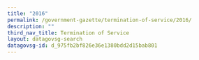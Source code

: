 ```yaml
---
title: "2016"
permalink: /government-gazette/termination-of-service/2016/
description: ""
third_nav_title: Termination of Service
layout: datagovsg-search
datagovsg-id: d_975fb2bf826e36e1380bdd2d15bab801
---
```

